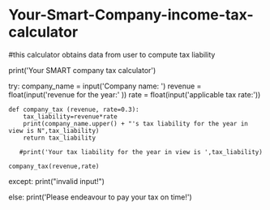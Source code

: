 # Your-Smart-Company-income-tax-calculator
#this calculator obtains data from user to compute tax liability

print('Your SMART company tax calculator')

try:
    company_name = input('Company name: ')
    revenue = float(input('revenue for the year:' ))
    rate = float(input('applicable tax rate:'))
    
    def company_tax (revenue, rate=0.3):
        tax_liability=revenue*rate
        print(company_name.upper() + "'s tax liability for the year in view is N",tax_liability)
        return tax_liability
   
       #print('Your tax liability for the year in view is ',tax_liability)
    
    company_tax(revenue,rate)
    
    
except:
    print("invalid input!")
    
else:
    print('Please endeavour to pay your tax on time!')
    
